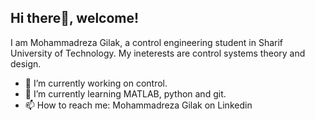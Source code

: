 ## Hi there👋, welcome!

I am Mohammadreza Gilak, a control engineering student in Sharif University of Technology. 
My ineterests are control systems theory and design.

- 🔭 I’m currently working on control.
- 🌱 I’m currently learning MATLAB, python and git. 
- 📫 How to reach me: Mohammadreza Gilak on Linkedin
